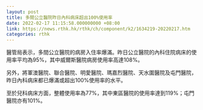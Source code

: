 ```yaml
---
layout: post
title: 多間公立醫院昨日內科病床超出100%使用率
date: 2022-02-17 11:15:58.000000000 +08:00
link: https://news.rthk.hk/rthk/ch/component/k2/1634219-20220217.htm
categories: rthk
---
```


醫管局表示，多間公立醫院的病房入住率爆滿。昨日公立醫院的內科住院病床的使用率平均為95%，其中威爾斯醫院病房使用率高達108%。

另外，將軍澳醫院、聯合醫院、明愛醫院、瑪嘉烈醫院、天水圍醫院及屯門醫院，昨日內科病床都已爆滿或超出100%使用率的水平。

至於兒科病床方面，整體使用率為77%，其中東區醫院的使用率達到119%；屯門醫院亦有101%。

